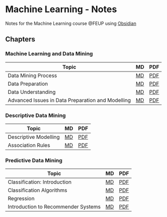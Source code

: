 # Machine Learning - Notes
Notes for the Machine Learning course @FEUP using [Obsidian](https://obsidian.md)

## Chapters
### Machine Learning and Data Mining
| Topic               | MD                                   | PDF                               |
| ------------------- | ------------------------------------ | --------------------------------- |
| Data Mining Process | [MD](/notes/1.1_Introduction.md)     | [PDF](/pdfs/1.1_Introduction.pdf) |
| Data Preparation    | [MD](/notes/1.2_Data_Preparation.md) | [PDF](/pdfs/1.2_Data_Preparation.pdf)                                  |
| Data Understanding   | [MD](/notes/1.3_Data_Understanding.md) | [PDF](/pdfs/1.3_Data_Understanding.pdf)                                  |
| Advanced Issues in Data Preparation and Modelling    | [MD](/notes/1.4_Advanced_Topic_Data_Preparation.md) | [PDF](/pdfs/1.4_Advanced_Topic_Data_Preparation.pdf)                                  |

### Descriptive Data Mining
| Topic                 | MD                                                            | PDF                                                            |
| --------------------- | ------------------------------------------------------------- | -------------------------------------------------------------- |
| Descriptive Modelling | [MD](/notes/2.1_Descriptive_Modelling.md)                     | [PDF](/pdfs/2.1_Descriptive_Modelling.pdf)                     |
| Association Rules     | [MD](/notes/2.2_Frequent_Pattern_Mining_Association_Rules.md) | [PDF](/pdfs/2.2_Frequent_Pattern_Mining_Association_Rules.pdf) |

### Predictive Data Mining
| Topic                               | MD                                                 | PDF                                                 |
| ----------------------------------- | -------------------------------------------------- | --------------------------------------------------- |
| Classification: Introduction        | [MD](/notes/3.1_Introduction_to_Classification.md) | [PDF](/pdfs/3.1_Introduction_to_Classification.pdf) |
| Classification Algorithms           | [MD](/notes/3.2_Classification_Algorithms.md)      | [PDF](/pdfs/3.2_Classification_Algorithms.pdf)      |
| Regression                          | [MD](/notes/3.3_Regression.md)                     | [PDF](/pdfs/3.3_Regression.pdf)                     |
| Introduction to Recommender Systems |  [MD](/notes/3.4_Recommender.md)                                                   | [PDF](/pdfs/3.4_Recommender.pdf)                                                       |
